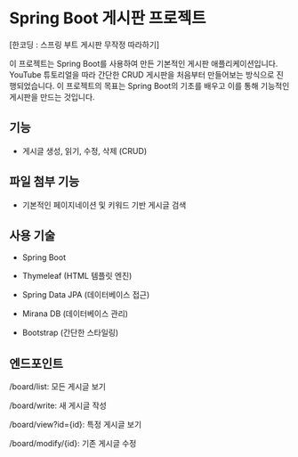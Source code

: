 # Spring Boot 게시판 프로젝트 
[한코딩 : 스프링 부트 게시판 무작정 따라하기]

이 프로젝트는 Spring Boot를 사용하여 만든 기본적인 게시판 애플리케이션입니다. YouTube 튜토리얼을 따라 간단한 CRUD 게시판을 처음부터 만들어보는 방식으로 진행되었습니다. 
이 프로젝트의 목표는 Spring Boot의 기초를 배우고 이를 통해 기능적인 게시판을 만드는 것입니다.

## 기능

- 게시글 생성, 읽기, 수정, 삭제 (CRUD)

## 파일 첨부 기능

- 기본적인 페이지네이션 및 키워드 기반 게시글 검색

## 사용 기술

- Spring Boot

- Thymeleaf (HTML 템플릿 엔진)

- Spring Data JPA (데이터베이스 접근)

- Mirana DB (데이터베이스 관리)

- Bootstrap (간단한 스타일링)

## 엔드포인트

/board/list: 모든 게시글 보기

/board/write: 새 게시글 작성

/board/view?id={id}: 특정 게시글 보기

/board/modify/{id}: 기존 게시글 수정
